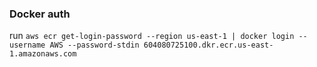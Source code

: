 ### Docker auth
run `aws ecr get-login-password --region us-east-1 | docker login --username AWS --password-stdin 604080725100.dkr.ecr.us-east-1.amazonaws.com`
